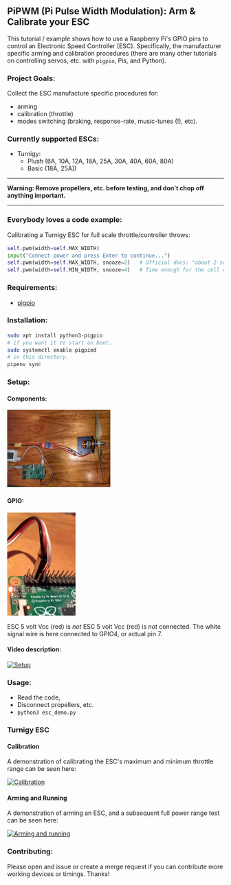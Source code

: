 ## PiPWM (Pi Pulse Width Modulation): Arm & Calibrate your ESC

This tutorial / example shows how to use a Raspberry Pi's GPIO pins to
control an Electronic Speed Controller (ESC).   Specifically, the manufacturer 
specific arming and calibration procedures (there are many other tutorials
on controlling servos, etc. with `pigpio`, Pis, and Python). 

### Project Goals:

Collect the ESC manufacture specific procedures for:

* arming
* calibration (throttle)
* modes switching (braking, response-rate, music-tunes (!), etc).


### Currently supported ESCs:

* Turnigy:
  * Plush (6A, 10A, 12A, 18A, 25A, 30A, 40A, 60A, 80A)
  * Basic (18A, 25A))

---

**Warning: Remove propellers, etc. before testing, and 
don't chop off anything important.**

---

### Everybody loves a code example:

Calibrating a Turnigy ESC for full scale throttle/controller throws:

``` python
self.pwm(width=self.MAX_WIDTH)
input("Connect power and press Enter to continue...")
self.pwm(width=self.MAX_WIDTH, snooze=2)   # Official docs: "about 2 seconds".
self.pwm(width=self.MIN_WIDTH, snooze=4)   # Time enough for the cell count, etc. beeps to play.
```

### Requirements:

* [pigpio](http://abyz.me.uk/rpi/pigpio/python.html)


### Installation:

```bash
sudo apt install python3-pigpio
# if you want it to start on boot.
sudo systemctl enable pigpiod
# in this directory.
pipenv sync
```

### Setup:

#### Components:
<img src="images/setup.jpg" alt="Components" width="240">

#### GPIO:
<img src="images/GPIO_pin4.jpg" alt="GPIO" height="240">

ESC 5 volt Vcc (red) is *not* ESC 5 volt Vcc (red) is *not* connected.  The white signal
wire is here connected to GPIO4, or actual pin 7.

#### Video description:

[![Setup](http://img.youtube.com/vi/aYX5TPH63Rk/0.jpg)](http://www.youtube.com/watch?v=aYX5TPH63Rk)


### Usage:

* Read the code, 
* Disconnect propellers, etc.
* `python3 esc_demo.py`

### Turnigy ESC

#### Calibration
A demonstration of calibrating the ESC's maximum and minimum throttle range 
can be seen here:

[![Calibration](http://img.youtube.com/vi/NH71n34cVI0/0.jpg)](http://www.youtube.com/watch?v=NH71n34cVI0)


#### Arming and Running

A demonstration of arming an ESC, and a subsequent full power range test 
can be seen here:

[![Arming and running](http://img.youtube.com/vi/J6DfSlBrbDo/0.jpg)](http://www.youtube.com/watch?v=J6DfSlBrbDo)


### Contributing:

Please open and issue or create a merge request if you can contribute more 
working devices or timings.  Thanks!

